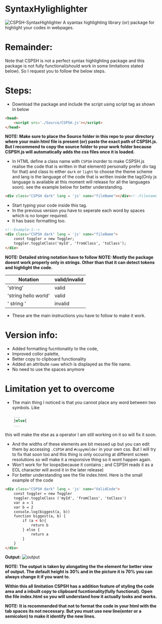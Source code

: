 # SyntaxHylighlighter

![CSPSH-SyntaxHighlighter](https://github.com/Chandra-sekhar-pilla/CSPSH/blob/main/Resources/CSPSH.png)
 A syantax highlighting library (or) package for highlight your codes in webpages.

# Remainder:

Note that CSPSH is not a perfect syntax highlighting package and this package is not fully functional(should work in some limitations stated below). So I request you to follow the below steps.

# Steps:

- Download the package and include the script using script tag as shown in below

```html
<head>
    <script src='./Source/CSPSH.js'></script>
</head>
```

**NOTE: Make sure to place the Source folder in this repo to your directory where your main html file is present (or) paste the exact path of CSPSH.js. But I recommend to copy the source folder to your work folder because CSPSH.js will automatically adds the css files once it is loaded.**

- In HTML define a class name with ``CSPSH`` inorder to make CSPSH.js realise the code that is written in that element(I personally prefer div tag for that) and class to either ``dark`` or ``light`` to choose the theme scheme and lang is the language of the code that is written inside the tag(Only js language is available at this moment will release for all the languages soon). see the example below for better understanding.

```html
<div class="CSPSH dark" lang = 'js' name="fileName"></div><!--Filename is optional and it will be "file" if the field is empty-->
```

- Start typing your code inside this tag.
- In the previous version you have to seperate each word by spaces which is no longer required.
- It has basic formatting too.

```html
<!--Example-1-->
<div class="CSPSH dark" lang = 'js' name="fileName">
    const toggler = new Toggler;
    toggler.toggleClass('myId', 'fromClass', 'toClass');
</div>
```

**NOTE: Detailed string notation have to follow**
**NOTE: Mostly the package doesnt work properly only in strings. Other than that it can detect tokens and highlight the code.**

Notation | valid/invalid
-------- | -------------
'string' | valid
'string hello world' | valid
' string '| invalid

- These are the main instructions you have to follow to make it work.

# Version info:
- Added formatting fucntionality to the code,
- Improved collor palette,
- Better copy to clipboard functionality
- Added an attribute ``name`` which is displayed as the file name.
- No need to use the spaces anymore

# Limitation yet to overcome
- The main thing I noticed is that you cannot place any word between two symbols. Like

```js
    ...
    }else{
    ...
``` 
this will make the else as a operator I am still working on it so will fix it soon.
- And the widths of these elements are bit messed up but you can edit them by accessing ``.CSPSH`` and ``#copyHolder`` in your own css. But I will try to fix that soon too and this thing is only occuring at different screen resolutions so will make it a responsive thing so it wont happen again.
- Won't work for for loops(because it contains ; and CSPSH reads it as a EOL character will avoid it in the later release)
- For better understanding see the file index.html. Here is the small example of the code

```html
<div class="CSPSH dark" lang = 'js' name="ValidCode">
    const toggler = new Toggler
    toggler.toggleClass ('myId', 'fromClass', 'toClass')
    var a = 1
    var b = 2
    console.log(biggest(a, b))
    function biggest(a, b) {
        if (a < b){
            return b
        } else {
            return a
        }
    }
</div>
```
**Output:**
![output](https://github.com/Chandra-sekhar-pilla/CSPSH/blob/main/Resources/Output.png)

**NOTE: The output is taken by alongating the the element for better view of output. The default height is 30% and in the picture it is 70% you can always change it if you want to.**

**Within this all limitation CSPSH has a addition feature of styling the code area and a inbuilt copy to clipboard fucntionality(fully functional). Open the file index.html so you will understand how it actually looks and works.**


**NOTE: It is recommended that not to format the code in your html with the tab spaces its not necessary. But you must use new line(enter or a semicolon) to make it identify the new lines.**
